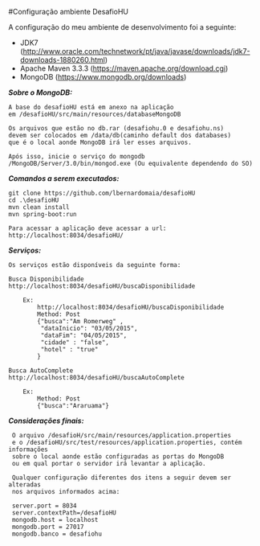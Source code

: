 ﻿#Configuração ambiente DesafioHU

A configuração do meu ambiente de desenvolvimento foi a seguinte:

 - JDK7 (http://www.oracle.com/technetwork/pt/java/javase/downloads/jdk7-downloads-1880260.html)
 - Apache Maven 3.3.3 (https://maven.apache.org/download.cgi)
 - MongoDB (https://www.mongodb.org/downloads)

***Sobre o MongoDB:*** 

	A base do desafioHU está em anexo na aplicação 
	em /desafioHU/src/main/resources/databaseMongoDB
	
	Os arquivos que estão no db.rar (desafiohu.0 e desafiohu.ns) 
	devem ser colocados em /data/db(caminho default dos databases) 
	que é o local aonde MongoDB irá ler esses arquivos.
	
	Após isso, inicie o serviço do mongodb 
	/MongoDB/Server/3.0/bin/mongod.exe (Ou equivalente dependendo do SO)

***Comandos a serem executados:***  
	
	git clone https://github.com/lbernardomaia/desafioHU
	cd .\desafioHU
	mvn clean install
	mvn spring-boot:run
	
	Para acessar a aplicação deve acessar a url: http://localhost:8034/desafioHU/
	
***Serviços:***  
	
	Os serviços estão disponíveis da seguinte forma:
	
	Busca Disponibilidade
	http://localhost:8034/desafioHU/buscaDisponibilidade
	
		Ex:
			http://localhost:8034/desafioHU/buscaDisponibilidade
			Method: Post
			{"busca":"Am Romerweg" , 
			 "dataInicio": "03/05/2015", 
			 "dataFim": "04/05/2015", 
			 "cidade" : "false", 
			 "hotel" : "true"
			}
		
	Busca AutoComplete
	http://localhost:8034/desafioHU/buscaAutoComplete	
	
		Ex:
			Method: Post
			{"busca":"Araruama"}

***Considerações finais:*** 

	 O arquivo /desafioH/src/main/resources/application.properties 
	 e o /desafioHU/src/test/resources/application.properties, contém informações
	 sobre o local aonde estão configuradas as portas do MongoDB 
	 ou em qual portar o servidor irá levantar a aplicação.
	 
	 Qualquer configuração diferentes dos itens a seguir devem ser alteradas 
	 nos arquivos informados acima:
	 
	 server.port = 8034
 	 server.contextPath=/desafioHU
	 mongodb.host = localhost
	 mongodb.port = 27017
	 mongodb.banco = desafiohu
	
	
	
	
	
